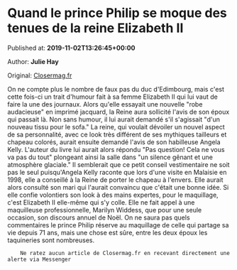 
# Quand le prince Philip se moque des tenues de la reine Elizabeth II

Published at: **2019-11-02T13:26:45+00:00**

Author: **Julie Hay**

Original: [Closermag.fr](https://www.closermag.fr/people/quand-le-prince-philip-se-moque-des-tenues-de-la-reine-elizabeth-ii-1043472)

On ne compte plus le nombre de faux pas du duc d'Edimbourg, mais c'est cette fois-ci un trait d'humour fait à sa femme Elizabeth II qui lui vaut de faire la une des journaux. Alors qu'elle essayait une nouvelle "robe audacieuse" en imprimé jacquard, la Reine aura sollicité l'avis de son époux qui passait là. Non sans humour, il lui aurait demandé s'il s'agissait "d'un nouveau tissu pour le sofa." La reine, qui voulait dévoiler un nouvel aspect de sa personnalité, avec ce look très différent de ses mythiques tailleurs et chapeau colorés, aurait ensuite demandé l'avis de son habilleuse Angela Kelly. L'auteur du livre lui aurait alors répondu "Pas question! Cela ne vous va pas du tout" plongeant ainsi la salle dans "un silence gênant et une atmosphère glaciale."
Il semblerait que ce petit conseil vestimentaire ne soit pas le seul puisqu'Angela Kelly raconte que lors d'une visite en Malaisie en 1998, elle a conseillé à la Reine de porter le chapeau à l'envers. Elle aurait alors consulté son mari qui l'aurait convaincu que c'était une bonne idée.
Si elle confie volontiers son look à des mains expertes, pour le maquillage, c'est Elizabeth II elle-même qui s'y colle. Elle ne fait appel à une maquilleuse professionnelle, Marilyn Widdess, que pour une seule occasion, son discours annuel de Noël.
On ne saura pas quels commentaires le prince Philip réserve au maquillage de celle qui partage sa vie depuis 71 ans, mais une chose est sûre, entre les deux époux les taquineries sont nombreuses.

        Ne ratez aucun article de Closermag.fr en recevant directement une alerte via Messenger
      
